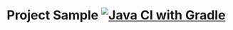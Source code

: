 # Project Sample [![Java CI with Gradle](https://github.com/MetsukiSutemi0979/SelenideHW1.2/actions/workflows/gradle.yml/badge.svg)](https://github.com/MetsukiSutemi0979/SelenideHW1.2/actions/workflows/gradle.yml)
